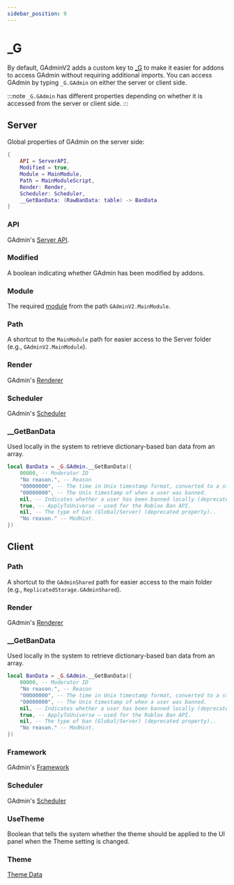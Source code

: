 ```yaml
---
sidebar_position: 9
---
```


# _G
By default, GAdminV2 adds a custom key to [_G](https://create.roblox.com/docs/reference/engine/globals/LuaGlobals#_G) to make it easier for addons to access GAdmin without requiring additional imports.
You can access GAdmin by typing `_G.GAdmin` on either the server or client side.

:::note
`_G.GAdmin` has different properties depending on whether it is accessed from the server or client side.
:::

## Server
Global properties of GAdmin on the server side:
```lua
{
    API = ServerAPI,
    Modified = true,
    Module = MainModule,
    Path = MainModuleScript,
    Render: Render,
    Scheduler: Scheduler,
    __GetBanData: (RawBanData: table) -> BanData
}
```

### API
GAdmin's [Server API](/api/ServerAPI).

### Modified
A boolean indicating whether GAdmin has been modified by addons.

### Module
The required [module](/api/MainModule) from the path `GAdminV2.MainModule`.

### Path
A shortcut to the `MainModule` path for easier access to the Server folder (e.g., `GAdminV2.MainModule`).

### Render
GAdmin's [Renderer](/api/Render)

### Scheduler
GAdmin's [Scheduler](/api/Scheduler)

### __GetBanData
Used locally in the system to retrieve dictionary-based ban data from an array.

```lua
local BanData = _G.GAdmin.__GetBanData({
    00000, -- Moderator ID
    "No reason.", -- Reason
    "00000000", -- The time in Unix timestamp format, converted to a string.
    "00000000", -- The Unix timestamp of when a user was banned.
    nil, -- Indicates whether a user has been banned locally (deprecated property).
    true, -- ApplyToUniverse – used for the Roblox Ban API.
    nil, -- The type of ban (Global/Server) (deprecated property)..
    "No reason." -- ModHint.
})
```

## Client
### Path
A shortcut to the `GAdminShared` path for easier access to the main folder (e.g., `ReplicatedStorage.GAdminShared`).

### Render
GAdmin's [Renderer](/api/Render)

### __GetBanData
Used locally in the system to retrieve dictionary-based ban data from an array.

```lua
local BanData = _G.GAdmin.__GetBanData({
    00000, -- Moderator ID
    "No reason.", -- Reason
    "00000000", -- The time in Unix timestamp format, converted to a string.
    "00000000", -- The Unix timestamp of when a user was banned.
    nil, -- Indicates whether a user has been banned locally (deprecated property).
    true, -- ApplyToUniverse – used for the Roblox Ban API.
    nil, -- The type of ban (Global/Server) (deprecated property)..
    "No reason." -- ModHint.
})
```

### Framework
GAdmin's [Framework](/api/Framework)

### Scheduler
GAdmin's [Scheduler](/api/Scheduler)

### UseTheme
Boolean that tells the system whether the theme should be applied to the UI panel when the Theme setting is changed.

### Theme
[Theme Data](/api/UI#Theme)